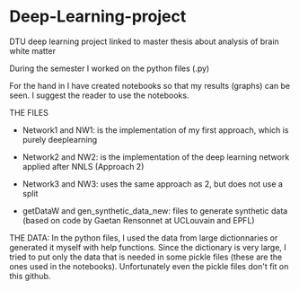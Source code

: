 # Deep-Learning-project
DTU deep learning project linked to master thesis about analysis of brain white matter

During the semester I worked on the python files (.py)

For the hand in I have created notebooks so that my results (graphs) can be seen. I suggest the reader to use the notebooks.


THE FILES

- Network1 and NW1: is the implementation of my first approach, which is purely deeplearning
- Network2 and NW2: is the implementation of the deep learning network applied after NNLS (Approach 2)
- Network3 and NW3: uses the same approach as 2, but does not use a split

- getDataW and gen_synthetic_data_new: files to generate synthetic data (based on code by Gaetan Rensonnet at UCLouvain and EPFL)

THE DATA: 
In the python files, I used the data from large dictionnaries or generated it myself with help functions.  Since the dictionary is very large, I tried to put only the data that is needed in some pickle files (these are the ones used in the notebooks). Unfortunately even the pickle files don't fit on this github.
